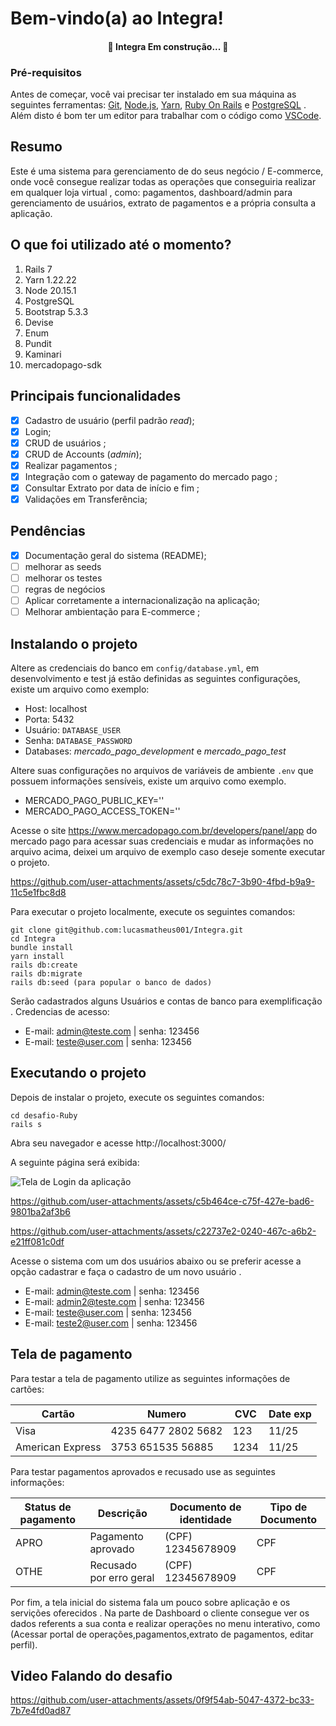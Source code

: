 # Bem-vindo(a) ao Integra!

<h4 align="center"> 🚧 Integra Em construção... 🚧 </h4>

### Pré-requisitos 

Antes de começar, você vai precisar ter instalado em sua máquina as seguintes ferramentas: [Git](https://git-scm.com), [Node.js](https://nodejs.org/en/), [Yarn](https://yarnpkg.com/), [Ruby On Rails](https://guides.rubyonrails.org/getting_started.html) e [PostgreSQL](https://www.postgresql.org/) . Além disto é bom ter um editor para trabalhar com o código como [VSCode](https://code.visualstudio.com/).

## Resumo

Este é uma sistema para gerenciamento de do seus negócio / E-commerce, onde você consegue realizar todas as operações que conseguiria realizar em qualquer loja virtual , como: pagamentos, dashboard/admin para gerenciamento de usuários, extrato de pagamentos e a própria consulta a aplicação.

## O que foi utilizado até o momento?

 1.  Rails 7
 2.  Yarn 1.22.22
 3.  Node 20.15.1
 4.  PostgreSQL
 5.  Bootstrap 5.3.3
 6.  Devise
 7.  Enum
 9.  Pundit
 10. Kaminari
 11. mercadopago-sdk
 
## Principais funcionalidades

 - [x] Cadastro de usuário (perfil padrão *read*);
 - [x] Login;
 - [x] CRUD de usuários ;
 - [x] CRUD de Accounts (*admin*);
 - [x] Realizar pagamentos ;
 - [x] Integração com o gateway de pagamento do mercado pago ;
 - [x] Consultar Extrato por data de início e fim ;
 - [x] Validações em Transferência;

## Pendências

 - [x] Documentação geral do sistema (README);
 - [ ] melhorar as seeds
 - [ ] melhorar os testes
 - [ ] regras de negócios
 - [ ] Aplicar corretamente a internacionalização na aplicação;
 - [ ] Melhorar ambientação para E-commerce ;

## Instalando o projeto

Altere as credenciais do banco em `config/database.yml`, em desenvolvimento e test já estão definidas as seguintes configurações, existe um arquivo como exemplo:

 - Host: localhost
 - Porta: 5432
 - Usuário: `DATABASE_USER`
 - Senha: `DATABASE_PASSWORD`
 - Databases: *mercado_pago_development* e *mercado_pago_test*

Altere suas configurações no arquivos de variáveis de ambiente `.env` que possuem informações sensíveis, existe um arquivo como exemplo.

- MERCADO_PAGO_PUBLIC_KEY=''
- MERCADO_PAGO_ACCESS_TOKEN=''

Acesse o site https://www.mercadopago.com.br/developers/panel/app do mercado pago para acessar suas credenciais e mudar as informações no arquivo acima, deixei um arquivo de exemplo caso deseje somente executar o projeto.

https://github.com/user-attachments/assets/c5dc78c7-3b90-4fbd-b9a9-11c5e1fbc8d8

Para executar o projeto localmente, execute os seguintes comandos:

    git clone git@github.com:lucasmatheus001/Integra.git
    cd Integra
    bundle install
    yarn install
    rails db:create
    rails db:migrate
    rails db:seed (para popular o banco de dados)

Serão cadastrados alguns Usuários e contas de banco para exemplificação . Credencias de acesso:

  - E-mail: admin@teste.com | senha: 123456
  - E-mail: teste@user.com  | senha: 123456

## Executando o projeto
Depois de instalar o projeto, execute os seguintes comandos:

    cd desafio-Ruby
    rails s 

Abra seu navegador e acesse http://localhost:3000/

A seguinte página será exibida:

![Tela de Login da aplicação](https://imgur.com/DFE7pxx.png)

https://github.com/user-attachments/assets/c5b464ce-c75f-427e-bad6-9801ba2af3b6

https://github.com/user-attachments/assets/c22737e2-0240-467c-a6b2-e21ff081c0df

Acesse o sistema com um dos usuários abaixo ou se preferir acesse a opção cadastrar e faça o cadastro de um novo usuário .
  - E-mail: admin@teste.com | senha: 123456
  - E-mail: admin2@teste.com | senha: 123456
  - E-mail: teste@user.com  | senha: 123456
  - E-mail: teste2@user.com  | senha: 123456
 
## Tela de pagamento
Para testar a tela de pagamento utilize as seguintes informações de cartões:

|Cartão| Numero| CVC  | Date exp | 
| --- | --- | --- | --- |
|Visa| 4235 6477 2802 5682 | 123  | 11/25|
|American Express | 3753 651535 56885| 1234 | 11/25|

Para testar pagamentos aprovados e recusado use as seguintes informações:

|Status de pagamento| Descrição| Documento de identidade| Tipo de Documento|
| --- | --- | --- | --- |
|APRO| Pagamento aprovado | (CPF) 12345678909| CPF |
|OTHE | Recusado por erro geral   | (CPF) 12345678909| CPF |

Por fim, a tela inicial do sistema fala um pouco sobre aplicação e os servições oferecidos . Na parte de Dashboard o cliente consegue ver os dados referents a sua conta e realizar operações no menu interativo, como (Acessar portal de operações,pagamentos,extrato de pagamentos, editar perfil).

## Video Falando do desafio


https://github.com/user-attachments/assets/0f9f54ab-5047-4372-bc33-7b7e4fd0ad87



